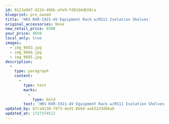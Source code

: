 ```yaml
---
id: 9123a847-d224-496b-afe9-fd02d4db58ca
blueprint: pre_owned
title: 'HRS RXR-1921-4V Equipment Rack w/RS11 Isolation Shelves'
original_accessories: None
new_retail_price: 9300
your_price: 4650
local_only: true
images:
  - img_9683.jpg
  - img_9684.jpg
  - img_9685.jpg
description:
  -
    type: paragraph
    content:
      -
        type: text
        marks:
          -
            type: bold
        text: 'HRS RXR-1921-4V Equipment Rack w/RS11 Isolation Shelves. Rack sold as new for $9,300.00 and is in excellent condition. '
updated_by: 87ca4130-78f3-4ed1-8b64-aa552d3d08a8
updated_at: 1727374512
---
```

